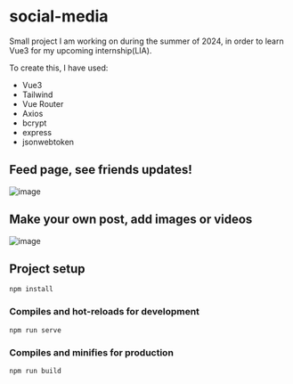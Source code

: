 # social-media
Small project I am working on during the summer of 2024, in order to learn Vue3 for my upcoming internship(LIA). 

To create this, I have used:
- Vue3
- Tailwind
- Vue Router
- Axios
- bcrypt
- express
- jsonwebtoken

## Feed page, see friends updates!
![image](https://github.com/user-attachments/assets/8a2f3178-df2b-4781-a7e1-8303c79894b1)


## Make your own post, add images or videos
![image](https://github.com/user-attachments/assets/fd5ffea4-1665-460a-aff4-f36dae908eb3)



## Project setup
```
npm install
```

### Compiles and hot-reloads for development
```
npm run serve
```

### Compiles and minifies for production
```
npm run build
```
